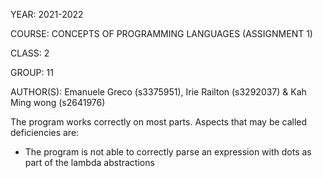 YEAR: 2021-2022

COURSE: CONCEPTS OF PROGRAMMING LANGUAGES (ASSIGNMENT 1)

CLASS: 2

GROUP: 11

AUTHOR(S): Emanuele Greco (s3375951), Irie Railton (s3292037) & Kah Ming wong (s2641976)

The program works correctly on most parts. Aspects that may be called deficiencies are:
- The program is not able to correctly parse an expression with dots as part of the lambda abstractions
